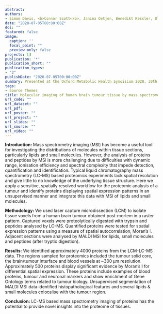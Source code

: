 ```yaml
---
abstract: 
authors:
- Simon Davis, <b>Connor Scott</b>, Janina Oetjen, Benedikt Kessler, Olaf Ansorge, Roman Fischer
date: "2020-07-05T00:00:00Z"
doi: ""
featured: false
image:
  caption: ''
  focal_point: ""
  preview_only: false
projects: []
publication: '*'
publication_short: ""
publication_types:
- "2"
publishDate: "2020-07-05T00:00:00Z"
summary: Presented at the Oxford Metabolic Health Symoisium 2020, 30th June – 3rd July 2020. <b><i>Abstract</i></b>
tags:
- Source Themes
title: Molecular imaging of human brain tumour tissue by mass spectrometry
url_code: ""
url_dataset: ""
url_pdf: 
url_poster: ""
url_project: ""
url_slides: ""
url_source: ""
url_video: ""
---
```



<b>Introduction:</b> Mass spectrometry imaging (MSI) has become a useful tool for investigating the distributions of molecules within tissue sections, particularly lipids and small molecules. However, the analysis of proteins and peptides by MSI is more challenging due to difficulties with dynamic range, ionisation efficiency and spectral complexity that impede detection, quantification and identification. Typical liquid chromatography mass spectrometry (LC-MS) based proteomics experiments lack spatial resolution and give little to no knowledge of the underlying tissue structure. Here we apply a sensitive, spatially resolved workflow for the proteomic analysis of a tumour and identify proteins displaying spatial expression patterns in an unsupervised manner and integrate this data with MSI of lipids and small molecules.

<b>Methodology:</b> We used laser capture microdissection (LCM) to isolate tissue voxels from a human brain tumour obtained post-mortem in a raster pattern. Captured voxels were proteolytically digested with trypsin and peptides analysed by LC-MS. Quantified proteins were tested for spatial expression patterns using a measure of spatial autocorrelation, Moran’s I. Adjacent sections were analysed by MALDI MSI for lipids, small molecules and peptides (after tryptic digestion).

<b>Results:</b> We identified approximately 4000 proteins from the LCM-LC-MS data. The regions sampled for proteomics included the tumour solid core, the brain/tumour interface and blood vessels at ~300 µm resolution. Approximately 500 proteins display significant evidence by Moran’s I for differential spatial expression. These proteins include examples of blood proteins, tumour and neuronal markers and show enrichment of Gene Ontology terms related to tumour biology. Unsupervised segmentation of MALDI MSI data identified histopathological features and several lipids & small molecules colocalise with the tumour region.

<b>Conclusion:</b> LC-MS based mass spectrometry imaging of proteins has the potential to provide novel insights into the proteome of tissues.